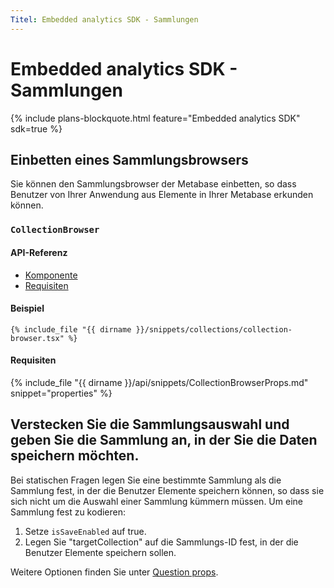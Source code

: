 ```yaml
---
Titel: Embedded analytics SDK - Sammlungen
---
```



# Embedded analytics SDK - Sammlungen


{% include plans-blockquote.html feature="Embedded analytics SDK" sdk=true %}


## Einbetten eines Sammlungsbrowsers


Sie können den Sammlungsbrowser der Metabase einbetten, so dass Benutzer von Ihrer Anwendung aus Elemente in Ihrer Metabase erkunden können.


### `CollectionBrowser`


#### API-Referenz
- [Komponente](./api/SammlungsBrowser.html)
- [Requisiten](./api/SammlungsBrowserProps.html)


#### Beispiel


```tsx
{% include_file "{{ dirname }}/snippets/collections/collection-browser.tsx" %}
```


#### Requisiten


{% include_file "{{ dirname }}/api/snippets/CollectionBrowserProps.md" snippet="properties" %}


## Verstecken Sie die Sammlungsauswahl und geben Sie die Sammlung an, in der Sie die Daten speichern möchten.


Bei statischen Fragen legen Sie eine bestimmte Sammlung als die Sammlung fest, in der die Benutzer Elemente speichern können, so dass sie sich nicht um die Auswahl einer Sammlung kümmern müssen. Um eine Sammlung fest zu kodieren:


1. Setze `isSaveEnabled` auf true.
2. Legen Sie "targetCollection" auf die Sammlungs-ID fest, in der die Benutzer Elemente speichern sollen.


Weitere Optionen finden Sie unter [Question props](./questions.md).

